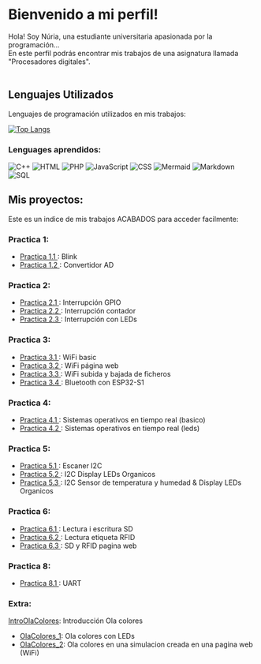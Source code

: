 # Bienvenido a mi perfil!

Hola! Soy Núria, una estudiante universitaria apasionada por la programación... <br>
En este perfil podrás encontrar mis trabajos de una asignatura llamada "Procesadores digitales".<br><br>

## Lenguajes Utilizados

Lenguajes de programación utilizados en mis trabajos:

[![Top Langs](https://github-readme-stats.vercel.app/api/top-langs/?username=NuriaRodriguezPardo&layout=compact)](https://github.com/NuriaRodriguezPardo)

### Lenguages aprendidos: 
![C++](https://img.shields.io/badge/C++-blue)
![HTML](https://img.shields.io/badge/HTML-orange)
![PHP](https://img.shields.io/badge/PHP-purple)
![JavaScript](https://img.shields.io/badge/JavaScript-yellow)
![CSS](https://img.shields.io/badge/CSS-blue)
![Mermaid](https://img.shields.io/badge/Mermaid-lightgrey)
![Markdown](https://img.shields.io/badge/Markdown-grey)
![SQL](https://img.shields.io/badge/SQL-lightblue)

## Mis proyectos: 
Este es un indice de mis trabajos ACABADOS para acceder facilmente:
### Practica 1:
- [Practica 1.1 ](https://github.com/NuriaRodriguezPardo/P1_BLINK): Blink
- [Practica 1.2 ](https://github.com/NuriaRodriguezPardo/P1_MilloraNota_PotenciometroConvertidorAD): Convertidor AD
### Practica 2:
- [Practica 2.1 ](https://github.com/NuriaRodriguezPardo/P2A_InterrupcionGPIO): Interrupción GPIO
- [Practica 2.2 ](https://github.com/NuriaRodriguezPardo/P2B_InterrupcionesContador): Interrupción contador
- [Practica 2.3 ](https://github.com/NuriaRodriguezPardo/P2_InterrupcionLed): Interrupción con LEDs
### Practica 3: 
- [Practica 3.1 ](https://github.com/NuriaRodriguezPardo/P3A_WifiBasic): WiFi basic
- [Practica 3.2 ](https://github.com/NuriaRodriguezPardo/P3A_WifiPagina): WiFi página web
- [Practica 3.3 ](https://github.com/NuriaRodriguezPardo/P3A_WifiFicheros): WiFi subida y bajada de ficheros
- [Practica 3.4 ](https://github.com/NuriaRodriguezPardo/P3B_BluetoothESP32-S1): Bluetooth con ESP32-S1
<!-- - [Practica 3.5](https://github.com/NuriaRodriguezPardo/P3B_BluetoothESP32-S3): Bluetooth con ESP32-S3 -->
### Practica 4: 
- [Practica 4.1 ](https://github.com/NuriaRodriguezPardo/P4_BasicSistemasOperativosTiempoReal): Sistemas operativos en tiempo real (basico)
- [Practica 4.2 ](https://github.com/NuriaRodriguezPardo/P4_SistemasOperativosTiempoRealLeds): Sistemas operativos en tiempo real (leds)
### Practica 5: 
- [Practica 5.1 ](https://github.com/NuriaRodriguezPardo/P5A_EscanerI2C): Escaner I2C
- [Practica 5.2 ](https://github.com/NuriaRodriguezPardo/P5B_I2C_LedsOrganicos): I2C  Display LEDs Organicos
- [Practica 5.3 ](https://github.com/NuriaRodriguezPardo/P5_I2C_TemperaturaHumedad_LEDOrganico): I2C Sensor de temperatura y humedad & Display LEDs Organicos
### Practica 6: 
- [Practica 6.1 ](https://github.com/NuriaRodriguezPardo/P6A_LecturaEscrituraSD): Lectura i escritura SD
- [Practica 6.2 ](https://github.com/NuriaRodriguezPardo/P6B_LecturaEtiquetaRFID): Lectura etiqueta RFID
- [Practica 6.3 ](https://github.com/NuriaRodriguezPardo/P6_MejoraNota_SD_RFID_PaginaWeb): SD y RFID pagina web
<!--
### Practica 7: 
- [Practica 7.1 ](https://github.com/NuriaRodriguezPardo/P7A_ReproduccionMemoriaInterna): Reproduccion memoria interna
- [Practica 7.2 ](https://github.com/NuriaRodriguezPardo/P7B_WebRadio): Web radio
- [Practica 7.3 ](https://github.com/NuriaRodriguezPardo/P7C_ReproducirArchivoWAVE): Reproducir archivo WAVE
-->
### Practica 8:
- [Practica 8.1 ](https://github.com/NuriaRodriguezPardo/P8_CruceMonitorTeclado): UART
### Extra: 
[IntroOlaColores](https://github.com/NuriaRodriguezPardo/IntroduccionOlaColores): Introducción Ola colores
 - [OlaColores_1](https://github.com/NuriaRodriguezPardo/OlaColores_LEDs): Ola colores con LEDs 
 - [OlaColores_2](https://github.com/NuriaRodriguezPardo/OlaColores_PaginaWebSimulador): Ola colores en una simulacion creada en una pagina web (WiFi)
<!--
### Proyecto: 
- [Traductor](https://github.com/NuriaRodriguezPardo/Project_Translate): Proyecto final.
-->

